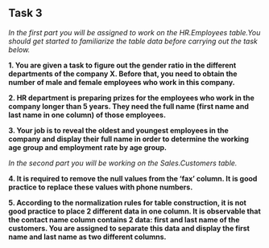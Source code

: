 ## Task 3

*In the first part you will be assigned to work on the HR.Employees table.You should get started to familiarize the table data before carrying out the task below.*


**1.	You are given a task to figure out the gender ratio in the different departments of the company X. Before that, you need to obtain the number of male and female employees who work in this company.** 


**2.	HR department is preparing prizes for the employees who work in the company longer than 5 years. They need the full name (first name and last name in one column) of those employees.**


**3.	Your job is to reveal the oldest and youngest employees in the company and display their full name in order to determine the working age group and employment rate by age group.**


*In the second part you will be working on the Sales.Customers table.*


**4.	It is required to remove the null values from the ‘fax’ column. It is good practice to replace these values with phone numbers.**


**5.	According to the normalization rules for table construction, it is not good practice to place 2 different data in one column. It is observable that the contact name column contains 2 data: first and last name of the customers. You are assigned to separate this data and display the first name and last name as two different columns.**

